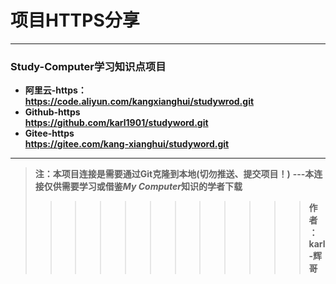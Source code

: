 # 项目HTTPS分享

---

### Study-Computer学习知识点项目
- **阿里云-https：**  
**https://code.aliyun.com/kangxianghui/studywrod.git**  
- **Github-https**  
**https://github.com/karl1901/studyword.git**  
- **Gitee-https**  
**https://gitee.com/kang-xianghui/studyword.git**  

---

> **注：本项目连接是需要通过Git克隆到本地(切勿推送、提交项目！)**
> **---本连接仅供需要学习或借鉴*****My Computer*****知识的学者下载**
>>>>>>>>>>>> **作者：karl-辉哥**
